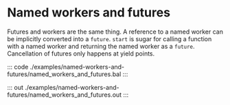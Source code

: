 # Named workers and futures

Futures and workers are the same thing.
A reference to a named worker can be implicitly converted into a `future`.
`start` is sugar for calling a function with a named worker and returning
the named worker as a `future`.
Cancellation of futures only happens at yield points.

::: code ./examples/named-workers-and-futures/named_workers_and_futures.bal :::

::: out ./examples/named-workers-and-futures/named_workers_and_futures.out :::
